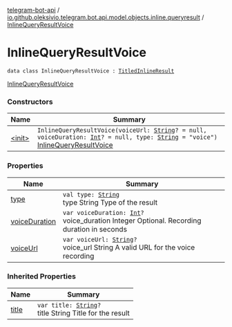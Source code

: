 [telegram-bot-api](../../index.md) / [io.github.oleksivio.telegram.bot.api.model.objects.inline.queryresult](../index.md) / [InlineQueryResultVoice](./index.md)

# InlineQueryResultVoice

`data class InlineQueryResultVoice : `[`TitledInlineResult`](../-titled-inline-result/index.md)

[InlineQueryResultVoice](https://core.telegram.org/bots/api/#inlinequeryresultvoice)

### Constructors

| Name | Summary |
|---|---|
| [&lt;init&gt;](-init-.md) | `InlineQueryResultVoice(voiceUrl: `[`String`](https://kotlinlang.org/api/latest/jvm/stdlib/kotlin/-string/index.html)`? = null, voiceDuration: `[`Int`](https://kotlinlang.org/api/latest/jvm/stdlib/kotlin/-int/index.html)`? = null, type: `[`String`](https://kotlinlang.org/api/latest/jvm/stdlib/kotlin/-string/index.html)` = "voice")`<br>[InlineQueryResultVoice](https://core.telegram.org/bots/api/#inlinequeryresultvoice) |

### Properties

| Name | Summary |
|---|---|
| [type](type.md) | `val type: `[`String`](https://kotlinlang.org/api/latest/jvm/stdlib/kotlin/-string/index.html)<br>type String Type of the result |
| [voiceDuration](voice-duration.md) | `var voiceDuration: `[`Int`](https://kotlinlang.org/api/latest/jvm/stdlib/kotlin/-int/index.html)`?`<br>voice_duration Integer Optional. Recording duration in seconds |
| [voiceUrl](voice-url.md) | `var voiceUrl: `[`String`](https://kotlinlang.org/api/latest/jvm/stdlib/kotlin/-string/index.html)`?`<br>voice_url String A valid URL for the voice recording |

### Inherited Properties

| Name | Summary |
|---|---|
| [title](../-titled-inline-result/title.md) | `var title: `[`String`](https://kotlinlang.org/api/latest/jvm/stdlib/kotlin/-string/index.html)`?`<br>title String Title for the result |
